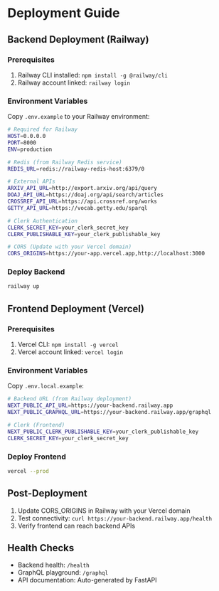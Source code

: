 # Deployment Guide

## Backend Deployment (Railway)

### Prerequisites
1. Railway CLI installed: `npm install -g @railway/cli`
2. Railway account linked: `railway login`

### Environment Variables
Copy `.env.example` to your Railway environment:

```bash
# Required for Railway
HOST=0.0.0.0
PORT=8000
ENV=production

# Redis (from Railway Redis service)
REDIS_URL=redis://railway-redis-host:6379/0

# External APIs
ARXIV_API_URL=http://export.arxiv.org/api/query
DOAJ_API_URL=https://doaj.org/api/search/articles
CROSSREF_API_URL=https://api.crossref.org/works
GETTY_API_URL=https://vocab.getty.edu/sparql

# Clerk Authentication
CLERK_SECRET_KEY=your_clerk_secret_key
CLERK_PUBLISHABLE_KEY=your_clerk_publishable_key

# CORS (Update with your Vercel domain)
CORS_ORIGINS=https://your-app.vercel.app,http://localhost:3000
```

### Deploy Backend
```bash
railway up
```

## Frontend Deployment (Vercel)

### Prerequisites
1. Vercel CLI: `npm install -g vercel`
2. Vercel account linked: `vercel login`

### Environment Variables
Copy `.env.local.example`:

```bash
# Backend URL (from Railway deployment)
NEXT_PUBLIC_API_URL=https://your-backend.railway.app
NEXT_PUBLIC_GRAPHQL_URL=https://your-backend.railway.app/graphql

# Clerk (Frontend)
NEXT_PUBLIC_CLERK_PUBLISHABLE_KEY=your_clerk_publishable_key
CLERK_SECRET_KEY=your_clerk_secret_key
```

### Deploy Frontend
```bash
vercel --prod
```

## Post-Deployment

1. Update CORS_ORIGINS in Railway with your Vercel domain
2. Test connectivity: `curl https://your-backend.railway.app/health`
3. Verify frontend can reach backend APIs

## Health Checks

- Backend health: `/health`
- GraphQL playground: `/graphql`
- API documentation: Auto-generated by FastAPI

